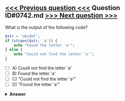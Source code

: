 [<<< Previous question <<<](0741.md)   Question ID#0742.md   [>>> Next question >>>](0743.md)
---

What is the output of the following code?
```php
$str = 'abcdef';
if (strpos($str, 'a')) {
	echo "Found the letter 'a'";
} else {
	echo "Could not find the letter 'a'";
}
```

- [ ] A) Could not find the letter 'a'
- [ ] B) Found the letter 'a'
- [ ] C) "Could not find the letter 'a'"
- [ ] D) "Found the letter 'a'"

<details><summary><b>Answer</b></summary>
<p>
  Answer: <strong>A</strong>
</p>
</details>
